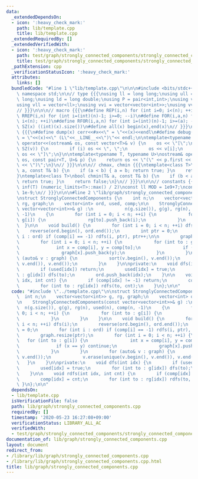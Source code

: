 ```yaml
---
data:
  _extendedDependsOn:
  - icon: ':heavy_check_mark:'
    path: lib/template.cpp
    title: lib/template.cpp
  _extendedRequiredBy: []
  _extendedVerifiedWith:
  - icon: ':heavy_check_mark:'
    path: test/graph/strongly_connected_components/strongly_connected_components.test.cpp
    title: test/graph/strongly_connected_components/strongly_connected_components.test.cpp
  _pathExtension: cpp
  _verificationStatusIcon: ':heavy_check_mark:'
  attributes:
    links: []
  bundledCode: "#line 1 \"lib/template.cpp\"\n\n\n#include <bits/stdc++.h>\nusing\
    \ namespace std;\n\n// type {{{\nusing ll = long long;\nusing ull = unsigned long\
    \ long;\nusing ld = long double;\nusing P = pair<int,int>;\nusing vi = vector<int>;\n\
    using vll = vector<ll>;\nusing vvi = vector<vector<int>>;\nusing vvll = vector<vector<ll>>;\n\
    // }}}\n\n\n// macro {{{\n#define REP(i,n) for (int i=0; i<(n); ++i)\n#define\
    \ RREP(i,n) for (int i=(int)(n)-1; i>=0; --i)\n#define FOR(i,a,n) for (int i=(a);\
    \ i<(n); ++i)\n#define RFOR(i,a,n) for (int i=(int)(n)-1; i>=(a); --i)\n\n#define\
    \ SZ(x) ((int)(x).size())\n#define all(x) begin(x),end(x)\n// }}}\n\n\n// debug\
    \ {{{\n#define dump(x) cerr<<#x<<\" = \"<<(x)<<endl\n#define debug(x) cerr<<#x<<\"\
    \ = \"<<(x)<<\" (L\"<<__LINE__<<\")\"<< endl;\n\ntemplate<typename T>\nostream&\
    \ operator<<(ostream& os, const vector<T>& v) {\n    os << \"[\";\n    REP (i,\
    \ SZ(v)) {\n        if (i) os << \", \";\n        os << v[i];\n    }\n    return\
    \ os << \"]\";\n}\n\ntemplate<typename T, typename U>\nostream& operator<<(ostream&\
    \ os, const pair<T, U>& p) {\n    return os << \"(\" << p.first << \" \" << p.second\
    \ << \")\";\n}\n// }}}\n\n\n// chmax, chmin {{{\ntemplate<class T>\nbool chmax(T&\
    \ a, const T& b) {\n    if (a < b) { a = b; return true; }\n    return false;\n\
    }\ntemplate<class T>\nbool chmin(T& a, const T& b) {\n    if (b < a) { a = b;\
    \ return true; }\n    return false;\n}\n// }}}\n\n\n// constants {{{\n#define\
    \ inf(T) (numeric_limits<T>::max() / 2)\nconst ll MOD = 1e9+7;\nconst ld EPS =\
    \ 1e-9;\n// }}}\n\n\n#line 2 \"lib/graph/strongly_connected_components.cpp\"\n\
    \nstruct StronglyConnectedComponents {\n    int n;\n    vector<vector<int>> g,\
    \ rg, graph;\n    vector<int> ord, used, comp;\n\n    StronglyConnectedComponents(const\
    \ vector<vector<int>>& g) :\n            n(g.size()), g(g), rg(n), used(n), comp(n,\
    \ -1)\n    {\n        for (int i = 0; i < n; ++i) {\n            for (int to :\
    \ g[i]) {\n                rg[to].push_back(i);\n            }\n        }\n  \
    \  }\n\n    void build() {\n        for (int i = 0; i < n; ++i) dfs(i);\n    \
    \    reverse(ord.begin(), ord.end());\n        int ptr = 0;\n        for (int\
    \ i : ord) if (comp[i] == -1) rdfs(i, ptr), ptr++;\n\n        graph.resize(ptr);\n\
    \        for (int i = 0; i < n; ++i) {\n            for (int to : g[i]) {\n  \
    \              int x = comp[i], y = comp[to];\n                if (x == y) continue;\n\
    \                graph[x].push_back(y);\n            }\n        }\n        for\
    \ (auto& v : graph) {\n            sort(v.begin(), v.end());\n            v.erase(unique(v.begin(),\
    \ v.end()), v.end());\n        }\n    }\n\nprivate:\n    void dfs(int idx) {\n\
    \        if (used[idx]) return;\n        used[idx] = true;\n        for (int to\
    \ : g[idx]) dfs(to);\n        ord.push_back(idx);\n    }\n\n    void rdfs(int\
    \ idx, int cnt) {\n        if (comp[idx] != -1) return;\n        comp[idx] = cnt;\n\
    \        for (int to : rg[idx]) rdfs(to, cnt);\n    }\n};\n\n"
  code: "#include \"../template.cpp\"\n\nstruct StronglyConnectedComponents {\n  \
    \  int n;\n    vector<vector<int>> g, rg, graph;\n    vector<int> ord, used, comp;\n\
    \n    StronglyConnectedComponents(const vector<vector<int>>& g) :\n          \
    \  n(g.size()), g(g), rg(n), used(n), comp(n, -1)\n    {\n        for (int i =\
    \ 0; i < n; ++i) {\n            for (int to : g[i]) {\n                rg[to].push_back(i);\n\
    \            }\n        }\n    }\n\n    void build() {\n        for (int i = 0;\
    \ i < n; ++i) dfs(i);\n        reverse(ord.begin(), ord.end());\n        int ptr\
    \ = 0;\n        for (int i : ord) if (comp[i] == -1) rdfs(i, ptr), ptr++;\n\n\
    \        graph.resize(ptr);\n        for (int i = 0; i < n; ++i) {\n         \
    \   for (int to : g[i]) {\n                int x = comp[i], y = comp[to];\n  \
    \              if (x == y) continue;\n                graph[x].push_back(y);\n\
    \            }\n        }\n        for (auto& v : graph) {\n            sort(v.begin(),\
    \ v.end());\n            v.erase(unique(v.begin(), v.end()), v.end());\n     \
    \   }\n    }\n\nprivate:\n    void dfs(int idx) {\n        if (used[idx]) return;\n\
    \        used[idx] = true;\n        for (int to : g[idx]) dfs(to);\n        ord.push_back(idx);\n\
    \    }\n\n    void rdfs(int idx, int cnt) {\n        if (comp[idx] != -1) return;\n\
    \        comp[idx] = cnt;\n        for (int to : rg[idx]) rdfs(to, cnt);\n   \
    \ }\n};\n\n"
  dependsOn:
  - lib/template.cpp
  isVerificationFile: false
  path: lib/graph/strongly_connected_components.cpp
  requiredBy: []
  timestamp: '2020-05-23 16:27:08+09:00'
  verificationStatus: LIBRARY_ALL_AC
  verifiedWith:
  - test/graph/strongly_connected_components/strongly_connected_components.test.cpp
documentation_of: lib/graph/strongly_connected_components.cpp
layout: document
redirect_from:
- /library/lib/graph/strongly_connected_components.cpp
- /library/lib/graph/strongly_connected_components.cpp.html
title: lib/graph/strongly_connected_components.cpp
---
```

